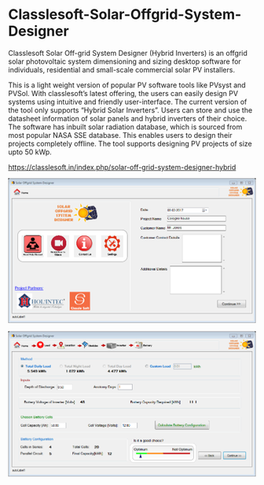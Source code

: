 # Classlesoft-Solar-Offgrid-System-Designer
Classlesoft Solar Off-grid System Designer (Hybrid Inverters) is an offgrid solar photovoltaic system dimensioning and sizing desktop software for individuals, residential and small-scale commercial solar PV installers. 

This is a light weight version of popular PV software tools like PVsyst and PVSol. With classlesoft’s latest offering, the users can easily design PV systems using intuitive and friendly user-interface. The current version of the tool only supports “Hybrid Solar Inverters”. Users can store and use the datasheet information of solar panels and hybrid inverters of their choice. The software has inbuilt solar radiation database, which is sourced from most popular NASA SSE database. This enables users to design their projects completely offline. The tool supports designing PV projects of size upto 50 kWp.

https://classlesoft.in/index.php/solar-off-grid-system-designer-hybrid 

![Screenshot](/screenshots/SolarOffgridDesigner_Screen1.png)

![Screenshot](/screenshots/SolarOffgridDesigner_Screen7.png)